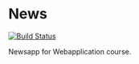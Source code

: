 # News 
[![Build Status](https://travis-ci.org/taateli/News.svg?branch=master)](https://travis-ci.org/taateli/News)

Newsapp for Webapplication course.
